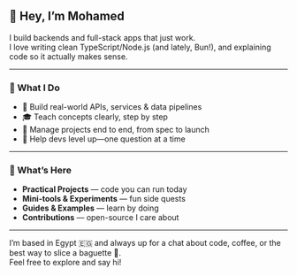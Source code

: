## 👋 Hey, I’m Mohamed

I build backends and full-stack apps that just work.  
I love writing clean TypeScript/Node.js (and lately, Bun!), and explaining code so it actually makes sense.

---

### 🚀 What I Do

- 🔧 Build real-world APIs, services & data pipelines  
- 🎓 Teach concepts clearly, step by step  
- 🧩 Manage projects end to end, from spec to launch  
- 🤝 Help devs level up—one question at a time

---

### 📂 What’s Here

- **Practical Projects** — code you can run today  
- **Mini-tools & Experiments** — fun side quests  
- **Guides & Examples** — learn by doing  
- **Contributions** — open-source I care about

---

I’m based in Egypt 🇪🇬 and always up for a chat about code, coffee, or the best way to slice a baguette 🥖.  
Feel free to explore and say hi!  
